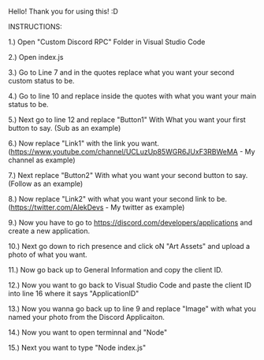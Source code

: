 Hello! Thank you for using this! :D

INSTRUCTIONS:

1.) Open "Custom Discord RPC" Folder in Visual Studio Code

2.) Open index.js

3.) Go to Line 7 and in the quotes replace what you want your second custom status to be.

4.) Go to line 10 and replace inside the quotes with what you want your main status to be.

5.) Next go to line 12 and replace "Button1" With What you want your first button to say. (Sub as an example)

6.) Now replace "Link1" with the link you want. (https://www.youtube.com/channel/UCLuzUp85WGR6JUxF3RBWeMA - My channel as example)

7.) Next replace "Button2" With what you want your second button to say. (Follow as an example)

8.) Now replace "Link2" with what you want your second link to be. (https://twitter.com/AlekDevs - My twitter as example)

9.) Now you have to go to https://discord.com/developers/applications and create a new application. 

10.) Next go down to rich presence and click oN "Art Assets" and upload a photo of what you want. 

11.) Now go back up to General Information and copy the client ID.

12.) Now you want to go back to Visual Studio Code and paste the client ID into line 16 where it says "ApplicationID"

13.) Now you wanna go back up to line 9 and replace "Image" with what you named your photo from the Discord Applicaiton.

14.) Now you want to open terminnal and "Node"

15.) Next you want to type "Node index.js"
